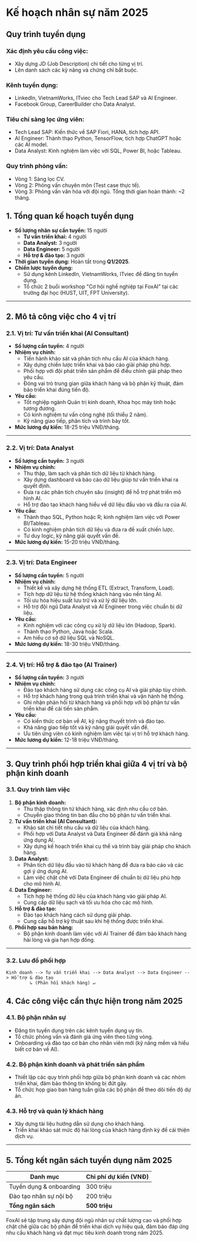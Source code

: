 # **Kế hoạch nhân sự năm 2025**

## Quy trình tuyển dụng

### Xác định yêu cầu công việc:
* Xây dựng JD (Job Description) chi tiết cho từng vị trí.
* Lên danh sách các kỹ năng và chứng chỉ bắt buộc.

### Kênh tuyển dụng:
* LinkedIn, VietnamWorks, ITviec cho Tech Lead SAP và AI Engineer.
* Facebook Group, CareerBuilder cho Data Analyst.

### Tiêu chí sàng lọc ứng viên:
* Tech Lead SAP: Kiến thức về SAP Fiori, HANA, tích hợp API.
* AI Engineer: Thành thạo Python, TensorFlow, tích hợp ChatGPT hoặc các AI model.
* Data Analyst: Kinh nghiệm làm việc với SQL, Power BI, hoặc Tableau.

### Quy trình phỏng vấn:
* Vòng 1: Sàng lọc CV.
* Vòng 2: Phỏng vấn chuyên môn (Test case thực tế).
* Vòng 3: Phỏng vấn văn hóa với đội ngũ.
Tổng thời gian hoàn thành: ~2 tháng.

## **1. Tổng quan kế hoạch tuyển dụng**
- **Số lượng nhân sự cần tuyển:** 15 người
  - **Tư vấn triển khai:** 4 người
  - **Data Analyst:** 3 người
  - **Data Engineer:** 5 người
  - **Hỗ trợ & đào tạo:** 3 người
- **Thời gian tuyển dụng:** Hoàn tất trong **Q1/2025**.
- **Chiến lược tuyển dụng:**
  - Sử dụng kênh LinkedIn, VietnamWorks, ITviec để đăng tin tuyển dụng.
  - Tổ chức 2 buổi workshop "Cơ hội nghề nghiệp tại FoxAI" tại các trường đại học (HUST, UIT, FPT University).

---

## **2. Mô tả công việc cho 4 vị trí**

### **2.1. Vị trí: Tư vấn triển khai (AI Consultant)**
- **Số lượng cần tuyển:** 4 người
- **Nhiệm vụ chính:**
  - Tiến hành khảo sát và phân tích nhu cầu AI của khách hàng.
  - Xây dựng chiến lược triển khai và báo cáo giải pháp phù hợp.
  - Phối hợp với đội phát triển sản phẩm để điều chỉnh giải pháp theo yêu cầu.
  - Đóng vai trò trung gian giữa khách hàng và bộ phận kỹ thuật, đảm bảo triển khai đúng tiến độ.
- **Yêu cầu:**
  - Tốt nghiệp ngành Quản trị kinh doanh, Khoa học máy tính hoặc tương đương.
  - Có kinh nghiệm tư vấn công nghệ (tối thiểu 2 năm).
  - Kỹ năng giao tiếp, phân tích và trình bày tốt.
- **Mức lương dự kiến:** 18-25 triệu VNĐ/tháng.

---

### **2.2. Vị trí: Data Analyst**
- **Số lượng cần tuyển:** 3 người
- **Nhiệm vụ chính:**
  - Thu thập, làm sạch và phân tích dữ liệu từ khách hàng.
  - Xây dựng dashboard và báo cáo dữ liệu giúp tư vấn triển khai ra quyết định.
  - Đưa ra các phân tích chuyên sâu (insight) để hỗ trợ phát triển mô hình AI.
  - Hỗ trợ đào tạo khách hàng hiểu về dữ liệu đầu vào và đầu ra của AI.
- **Yêu cầu:**
  - Thành thạo SQL, Python hoặc R; kinh nghiệm làm việc với Power BI/Tableau.
  - Có kinh nghiệm phân tích dữ liệu và đưa ra đề xuất chiến lược.
  - Tư duy logic, kỹ năng giải quyết vấn đề.
- **Mức lương dự kiến:** 15-20 triệu VNĐ/tháng.

---

### **2.3. Vị trí: Data Engineer**
- **Số lượng cần tuyển:** 5 người
- **Nhiệm vụ chính:**
  - Thiết kế và xây dựng hệ thống ETL (Extract, Transform, Load).
  - Tích hợp dữ liệu từ hệ thống khách hàng vào nền tảng AI.
  - Tối ưu hóa hiệu suất lưu trữ và xử lý dữ liệu lớn.
  - Hỗ trợ đội ngũ Data Analyst và AI Engineer trong việc chuẩn bị dữ liệu.
- **Yêu cầu:**
  - Kinh nghiệm với các công cụ xử lý dữ liệu lớn (Hadoop, Spark).
  - Thành thạo Python, Java hoặc Scala.
  - Am hiểu cơ sở dữ liệu SQL và NoSQL.
- **Mức lương dự kiến:** 18-30 triệu VNĐ/tháng.

---

### **2.4. Vị trí: Hỗ trợ & đào tạo (AI Trainer)**
- **Số lượng cần tuyển:** 3 người
- **Nhiệm vụ chính:**
  - Đào tạo khách hàng sử dụng các công cụ AI và giải pháp tùy chỉnh.
  - Hỗ trợ khách hàng trong quá trình triển khai và vận hành hệ thống.
  - Ghi nhận phản hồi từ khách hàng và phối hợp với bộ phận tư vấn triển khai để cải tiến sản phẩm.
- **Yêu cầu:**
  - Có kiến thức cơ bản về AI, kỹ năng thuyết trình và đào tạo.
  - Khả năng giao tiếp tốt và kỹ năng giải quyết vấn đề.
  - Ưu tiên ứng viên có kinh nghiệm làm việc tại vị trí hỗ trợ khách hàng.
- **Mức lương dự kiến:** 12-18 triệu VNĐ/tháng.

---

## **3. Quy trình phối hợp triển khai giữa 4 vị trí và bộ phận kinh doanh**

### **3.1. Quy trình làm việc**
1. **Bộ phận kinh doanh:**
   - Thu thập thông tin từ khách hàng, xác định nhu cầu cơ bản.
   - Chuyển giao thông tin ban đầu cho bộ phận tư vấn triển khai.
2. **Tư vấn triển khai (AI Consultant):**
   - Khảo sát chi tiết nhu cầu và dữ liệu của khách hàng.
   - Phối hợp với Data Analyst và Data Engineer để đánh giá khả năng ứng dụng AI.
   - Xây dựng kế hoạch triển khai cụ thể và trình bày giải pháp cho khách hàng.
3. **Data Analyst:**
   - Phân tích dữ liệu đầu vào từ khách hàng để đưa ra báo cáo và các gợi ý ứng dụng AI.
   - Làm việc chặt chẽ với Data Engineer để chuẩn bị dữ liệu phù hợp cho mô hình AI.
4. **Data Engineer:**
   - Tích hợp hệ thống dữ liệu của khách hàng vào giải pháp AI.
   - Cung cấp dữ liệu sạch và tối ưu hóa cho các mô hình.
5. **Hỗ trợ & đào tạo:**
   - Đào tạo khách hàng cách sử dụng giải pháp.
   - Cung cấp hỗ trợ kỹ thuật sau khi hệ thống được triển khai.
6. **Phối hợp sau bán hàng:**
   - Bộ phận kinh doanh làm việc với AI Trainer để đảm bảo khách hàng hài lòng và gia hạn hợp đồng.

---

### **3.2. Lưu đồ phối hợp**
```plaintext
Kinh doanh --> Tư vấn triển khai --> Data Analyst --> Data Engineer --> Hỗ trợ & đào tạo
         ↳ (Phản hồi khách hàng) ↵
```

## **4. Các công việc cần thực hiện trong năm 2025**

### **4.1. Bộ phận nhân sự**
- Đăng tin tuyển dụng trên các kênh tuyển dụng uy tín.
- Tổ chức phỏng vấn và đánh giá ứng viên theo từng vòng.
- Onboarding và đào tạo cơ bản cho nhân viên mới (kỹ năng mềm và hiểu biết cơ bản về AI).

### **4.2. Bộ phận kinh doanh và phát triển sản phẩm**
- Thiết lập các quy trình phối hợp giữa bộ phận kinh doanh và các nhóm triển khai, đảm bảo thông tin không bị đứt gãy.
- Tổ chức họp giao ban hàng tuần giữa các bộ phận để theo dõi tiến độ dự án.

### **4.3. Hỗ trợ và quản lý khách hàng**
- Xây dựng tài liệu hướng dẫn sử dụng cho khách hàng.
- Triển khai khảo sát mức độ hài lòng của khách hàng định kỳ để cải thiện dịch vụ.

---

## **5. Tổng kết ngân sách tuyển dụng năm 2025**

| **Danh mục**            | **Chi phí dự kiến (VNĐ)** |
|--------------------------|--------------------------|
| Tuyển dụng & onboarding | 300 triệu               |
| Đào tạo nhân sự nội bộ   | 200 triệu               |
| **Tổng ngân sách**       | **500 triệu**           |

FoxAI sẽ tập trung xây dựng đội ngũ nhân sự chất lượng cao và phối hợp chặt chẽ giữa các bộ phận để triển khai dịch vụ hiệu quả, đảm bảo đáp ứng nhu cầu khách hàng và đạt mục tiêu kinh doanh trong năm 2025.
